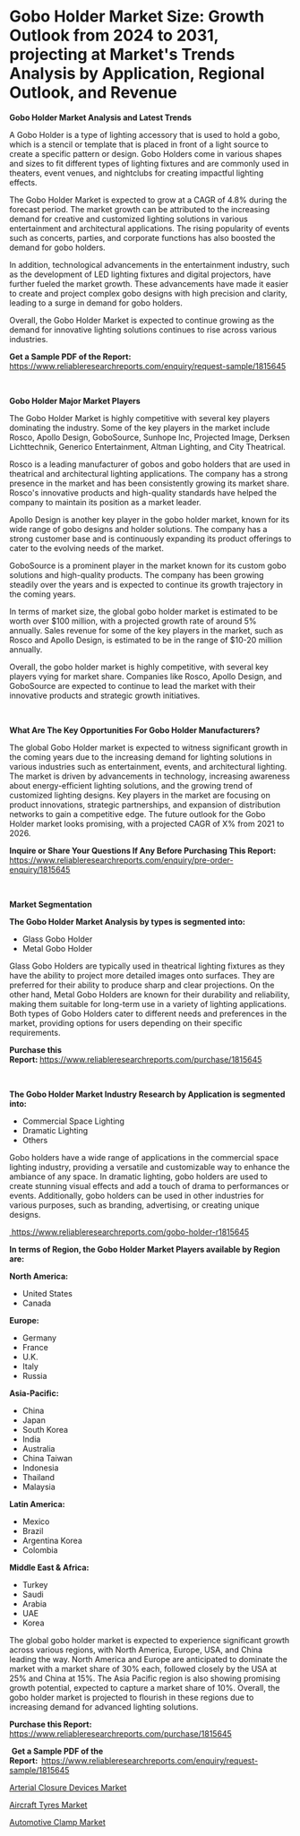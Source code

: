 <p><h1>Gobo Holder Market Size: Growth Outlook from 2024 to 2031, projecting at Market's Trends Analysis by Application, Regional Outlook, and Revenue</h1></p><p><strong>Gobo Holder Market Analysis and Latest Trends</strong></p>
<p><p>A Gobo Holder is a type of lighting accessory that is used to hold a gobo, which is a stencil or template that is placed in front of a light source to create a specific pattern or design. Gobo Holders come in various shapes and sizes to fit different types of lighting fixtures and are commonly used in theaters, event venues, and nightclubs for creating impactful lighting effects.</p><p>The Gobo Holder Market is expected to grow at a CAGR of 4.8% during the forecast period. The market growth can be attributed to the increasing demand for creative and customized lighting solutions in various entertainment and architectural applications. The rising popularity of events such as concerts, parties, and corporate functions has also boosted the demand for gobo holders.</p><p>In addition, technological advancements in the entertainment industry, such as the development of LED lighting fixtures and digital projectors, have further fueled the market growth. These advancements have made it easier to create and project complex gobo designs with high precision and clarity, leading to a surge in demand for gobo holders.</p><p>Overall, the Gobo Holder Market is expected to continue growing as the demand for innovative lighting solutions continues to rise across various industries.</p></p>
<p><strong>Get a Sample PDF of the Report:&nbsp;</strong> <a href="https://www.reliableresearchreports.com/enquiry/request-sample/1815645">https://www.reliableresearchreports.com/enquiry/request-sample/1815645</a></p>
<p>&nbsp;</p>
<p><strong>Gobo Holder Major Market Players</strong></p>
<p><p>The Gobo Holder Market is highly competitive with several key players dominating the industry. Some of the key players in the market include Rosco, Apollo Design, GoboSource, Sunhope Inc, Projected Image, Derksen Lichttechnik, Generico Entertainment, Altman Lighting, and City Theatrical.</p><p>Rosco is a leading manufacturer of gobos and gobo holders that are used in theatrical and architectural lighting applications. The company has a strong presence in the market and has been consistently growing its market share. Rosco's innovative products and high-quality standards have helped the company to maintain its position as a market leader.</p><p>Apollo Design is another key player in the gobo holder market, known for its wide range of gobo designs and holder solutions. The company has a strong customer base and is continuously expanding its product offerings to cater to the evolving needs of the market.</p><p>GoboSource is a prominent player in the market known for its custom gobo solutions and high-quality products. The company has been growing steadily over the years and is expected to continue its growth trajectory in the coming years.</p><p>In terms of market size, the global gobo holder market is estimated to be worth over $100 million, with a projected growth rate of around 5% annually. Sales revenue for some of the key players in the market, such as Rosco and Apollo Design, is estimated to be in the range of $10-20 million annually.</p><p>Overall, the gobo holder market is highly competitive, with several key players vying for market share. Companies like Rosco, Apollo Design, and GoboSource are expected to continue to lead the market with their innovative products and strategic growth initiatives.</p></p>
<p>&nbsp;</p>
<p><strong>What Are The Key Opportunities For Gobo Holder Manufacturers?</strong></p>
<p><p>The global Gobo Holder market is expected to witness significant growth in the coming years due to the increasing demand for lighting solutions in various industries such as entertainment, events, and architectural lighting. The market is driven by advancements in technology, increasing awareness about energy-efficient lighting solutions, and the growing trend of customized lighting designs. Key players in the market are focusing on product innovations, strategic partnerships, and expansion of distribution networks to gain a competitive edge. The future outlook for the Gobo Holder market looks promising, with a projected CAGR of X% from 2021 to 2026.</p></p>
<p><strong>Inquire or Share Your Questions If Any Before Purchasing This Report:</strong> <a href="https://www.reliableresearchreports.com/enquiry/pre-order-enquiry/1815645">https://www.reliableresearchreports.com/enquiry/pre-order-enquiry/1815645</a></p>
<p>&nbsp;</p>
<p><strong>Market Segmentation</strong></p>
<p><strong>The Gobo Holder Market Analysis by types is segmented into:</strong></p>
<p><ul><li>Glass Gobo Holder</li><li>Metal Gobo Holder</li></ul></p>
<p><p>Glass Gobo Holders are typically used in theatrical lighting fixtures as they have the ability to project more detailed images onto surfaces. They are preferred for their ability to produce sharp and clear projections. On the other hand, Metal Gobo Holders are known for their durability and reliability, making them suitable for long-term use in a variety of lighting applications. Both types of Gobo Holders cater to different needs and preferences in the market, providing options for users depending on their specific requirements.</p></p>
<p><strong>Purchase this Report:&nbsp;</strong><a href="https://www.reliableresearchreports.com/purchase/1815645">https://www.reliableresearchreports.com/purchase/1815645</a></p>
<p>&nbsp;</p>
<p><strong>The Gobo Holder Market Industry Research by Application is segmented into:</strong></p>
<p><ul><li>Commercial Space Lighting</li><li>Dramatic Lighting</li><li>Others</li></ul></p>
<p><p>Gobo holders have a wide range of applications in the commercial space lighting industry, providing a versatile and customizable way to enhance the ambiance of any space. In dramatic lighting, gobo holders are used to create stunning visual effects and add a touch of drama to performances or events. Additionally, gobo holders can be used in other industries for various purposes, such as branding, advertising, or creating unique designs.</p></p>
<p><a href="https://www.reliableresearchreports.com/gobo-holder-r1815645">&nbsp;https://www.reliableresearchreports.com/gobo-holder-r1815645</a></p>
<p><strong>In terms of Region, the Gobo Holder Market Players available by Region are:</strong></p>
<p>
    <p> <strong> North America: </strong>
        <ul>
            <li>United States</li>
            <li>Canada</li>
        </ul>
        </p> 
    <p> <strong> Europe: </strong>
        <ul>
            <li>Germany</li>
            <li>France</li>
            <li>U.K.</li>
            <li>Italy</li>
            <li>Russia</li>
        </ul>
        </p> 
    <p> <strong> Asia-Pacific: </strong>
        <ul>
            <li>China</li>
            <li>Japan</li>
            <li>South Korea</li>
            <li>India</li>
            <li>Australia</li>
            <li>China Taiwan</li>
            <li>Indonesia</li>
            <li>Thailand</li>
            <li>Malaysia</li>
        </ul>
        </p> 
    <p> <strong> Latin America: </strong>
        <ul>
            <li>Mexico</li>
            <li>Brazil</li>
            <li>Argentina Korea</li>
            <li>Colombia</li>
        </ul>
        </p> 
    <p> <strong> Middle East & Africa: </strong>
        <ul>
            <li>Turkey</li>
            <li>Saudi</li>
            <li>Arabia</li>
            <li>UAE</li>
            <li>Korea</li>
        </ul>
    </p>
    </p>
<p><p>The global gobo holder market is expected to experience significant growth across various regions, with North America, Europe, USA, and China leading the way. North America and Europe are anticipated to dominate the market with a market share of 30% each, followed closely by the USA at 25% and China at 15%. The Asia Pacific region is also showing promising growth potential, expected to capture a market share of 10%. Overall, the gobo holder market is projected to flourish in these regions due to increasing demand for advanced lighting solutions.</p></p>
<p><strong>Purchase this Report: </strong><a href="https://www.reliableresearchreports.com/purchase/1815645">https://www.reliableresearchreports.com/purchase/1815645</a></p>
<p>&nbsp;<strong>Get a Sample PDF of the Report:&nbsp;&nbsp;</strong><a href="https://www.reliableresearchreports.com/enquiry/request-sample/1815645">https://www.reliableresearchreports.com/enquiry/request-sample/1815645</a></p>
<p><strong></strong></p>
<p><p><a href="https://www.linkedin.com/pulse/arterial-closure-devices-market-exploring-share-trends-8kpwe?trackingId=smIjMMrX6lpjXrFmK09mpQ%3D%3D">Arterial Closure Devices Market</a></p><p><a href="https://www.linkedin.com/pulse/insights-aircraft-tyres-market-size-analysing-share-trends-uyiqe?trackingId=5Zm7JxEn2oD9uACaiTpJ1Q%3D%3D">Aircraft Tyres Market</a></p><p><a href="https://www.linkedin.com/pulse/automotive-clamp-market-size-growth-forecast-from-2024-2031-kxjie?trackingId=CpRWL2LkW8Fz17i%2FGqtjhA%3D%3D">Automotive Clamp Market</a></p></p>